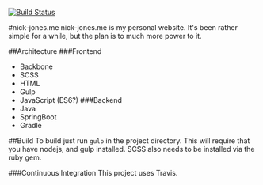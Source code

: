 [![Build Status](https://travis-ci.org/njhazelh/nick-jones.me.svg)](https://travis-ci.org/njhazelh/nick-jones.me)

#nick-jones.me
nick-jones.me is my personal website.  It's been rather simple for a while, but
the plan is to much more power to it.  

##Architecture
###Frontend
- Backbone
- SCSS
- HTML
- Gulp
- JavaScript (ES6?)
###Backend
- Java
- SpringBoot
- Gradle

##Build
To build just run `gulp` in the project directory.  This will require that
you have nodejs, and gulp installed. SCSS also needs to be installed via the
ruby gem.

###Continuous Integration
This project uses Travis.
